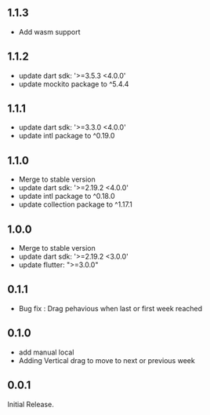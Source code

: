 ## 1.1.3

- Add wasm support

## 1.1.2

- update dart sdk: '>=3.5.3 <4.0.0'
- update mockito package to ^5.4.4

## 1.1.1

- update dart sdk: '>=3.3.0 <4.0.0'
- update intl package to ^0.19.0

## 1.1.0

- Merge to stable version
- update dart sdk: '>=2.19.2 <4.0.0'
- update intl package to ^0.18.0
- update collection package to ^1.17.1

## 1.0.0

- Merge to stable version
- update dart sdk: '>=2.19.2 <3.0.0'
- update flutter: ">=3.0.0"

## 0.1.1

- Bug fix : Drag pehavious when last or first week reached

## 0.1.0

- add manual local
- Adding Vertical drag to move to next or previous week

## 0.0.1

Initial Release.
